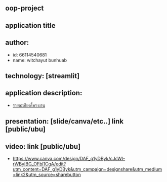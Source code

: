## oop-project
## application title
## author: 
  * id: 66114540681
  * name: witchayut bunhuab
## technology: [streamlit]
## application description:
  * [รายละเอียดโครงงาน](https://www.canva.com/design/DAF_g1yDByk/cJcWI-rWByIBG_OFbl1CgA/edit?utm_content=DAF_g1yDByk&utm_campaign=designshare&utm_medium=link2&utm_source=sharebutton)
## presentation: [slide/canva/etc..] link [public/ubu]
## video: link [public/ubu]
 * https://www.canva.com/design/DAF_g1yDByk/cJcWI-rWByIBG_OFbl1CgA/edit?utm_content=DAF_g1yDByk&utm_campaign=designshare&utm_medium=link2&utm_source=sharebutton
